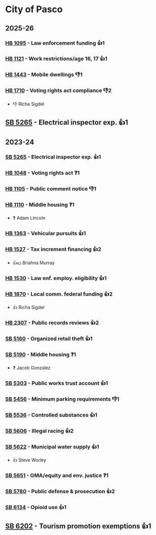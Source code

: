 # City of Pasco
## 2025-26

### [HB 1095](/bill/2025-26/hb/1095/) - Law enforcement funding 👍1  

### [HB 1121](/bill/2025-26/hb/1121/) - Work restrictions/age 16, 17 👍1  

### [HB 1443](/bill/2025-26/hb/1443/) - Mobile dwellings  👎1 

### [HB 1710](/bill/2025-26/hb/1710/) - Voting rights act compliance  👎2 
* 👎 Richa Sigdel

## [SB 5265](/bill/2025-26/sb/5265/) - Electrical inspector exp. 👍1  

## 2023-24

### [SB 5265](/bill/2023-24/sb/5265/) - Electrical inspector exp. 👍1  

### [HB 1048](/bill/2023-24/hb/1048/) - Voting rights act   ❓1

### [HB 1105](/bill/2023-24/hb/1105/) - Public comment notice  👎1 

### [HB 1110](/bill/2023-24/hb/1110/) - Middle housing   ❓1
* ❓ Adam Lincoln

### [HB 1363](/bill/2023-24/hb/1363/) - Vehicular pursuits 👍1  

### [HB 1527](/bill/2023-24/hb/1527/) - Tax increment financing 👍2  
* 👍💵 Briahna Murray

### [HB 1530](/bill/2023-24/hb/1530/) - Law enf. employ. eligibility 👍1  

### [HB 1870](/bill/2023-24/hb/1870/) - Local comm. federal funding 👍2  
* 👍 Richa Sigdel

### [HB 2307](/bill/2023-24/hb/2307/) - Public records reviews 👍2  

### [SB 5160](/bill/2023-24/sb/5160/) - Organized retail theft 👍1  

### [SB 5190](/bill/2023-24/sb/5190/) - Middle housing   ❓1
* ❓ Jacob Gonzalez

### [SB 5303](/bill/2023-24/sb/5303/) - Public works trust account 👍1  

### [SB 5456](/bill/2023-24/sb/5456/) - Minimum parking requirements  👎1 

### [SB 5536](/bill/2023-24/sb/5536/) - Controlled substances 👍1  

### [SB 5606](/bill/2023-24/sb/5606/) - Illegal racing 👍2  

### [SB 5622](/bill/2023-24/sb/5622/) - Municipal water supply 👍1  
* 👍 Steve Worley

### [SB 5651](/bill/2023-24/sb/5651/) - GMA/equity and env. justice   ❓1

### [SB 5780](/bill/2023-24/sb/5780/) - Public defense & prosecution 👍2  

### [SB 6134](/bill/2023-24/sb/6134/) - Opioid use 👍1  

## [SB 6202](/bill/2023-24/sb/6202/) - Tourism promotion exemptions 👍1  
